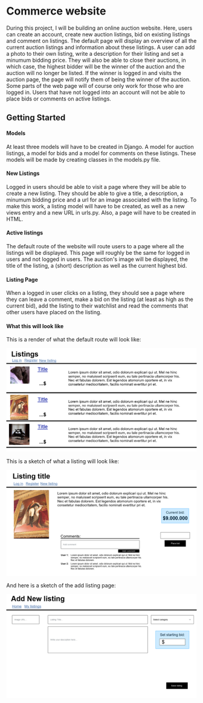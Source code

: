 # Commerce website

During this project, I will be building an online auction website. Here, users can create an account, create new auction listings, bid on existing listings and comment on listings. The default page will display an overview of all the current auction listings and information about these listings. A user can add a photo to their own listing, write a description for their listing and set a minumum bidding price. They will also be able to close their auctions, in which case, the highest bidder will be the winner of the auction and the auction will no longer be listed. If the winner is logged in and visits the auction page, the page will notify them of being the winner of the auction. Some parts of the web page will of course only work for those who are logged in. Users that have not logged into an account will not be able to place bids or comments on active listings. 


## Getting Started

#### Models

At least three models will have to be created in Django. A model for auction listings, a model for bids and a model for comments on these listings. These models will be made by creating classes in the models.py file. 

#### New Listings

Logged in users should be able to visit a page where they will be able to create a new listing. They should be able to give a title, a description, a minumum bidding price and a url for an image associated with the listing. To make this work, a listing model will have to be created, as well as a new views entry and a new URL in urls.py. Also, a page will have to be created in HTML. 

#### Active listings

The default route of the website will route users to a page where all the listings will be displayed. This page will roughly be the same for logged in users and not logged in users. The auction's image will be displayed, the title of the listing, a (short) description as well as the current highest bid.

#### Listing Page

When a logged in user clicks on a listing, they should see a page where they can leave a comment, make a bid on the listing (at least as high as the current bid), add the listing to their watchlist and read the comments that other users have placed on the listing. 

#### What this will look like

This is a render of what the default route will look like:

![Default route](sketches/start_page.png)

This is a sketch of what a listing will look like:

![Listing entry](sketches/listing_entry.png)

And here is a sketch of the add listing page:

![New listing](sketches/new_listing.png)